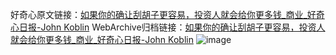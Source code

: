 好奇心原文链接：[如果你的确让刮胡子更容易，投资人就会给你更多钱_商业_好奇心日报-John Koblin](https://www.qdaily.com/articles/4142.html)
WebArchive归档链接：[如果你的确让刮胡子更容易，投资人就会给你更多钱_商业_好奇心日报-John Koblin](http://web.archive.org/web/20190623153832/https://www.qdaily.com/articles/4142.html)
![image](http://ww3.sinaimg.cn/large/007d5XDply1g3ve6wsrv2j30u03js7wh)